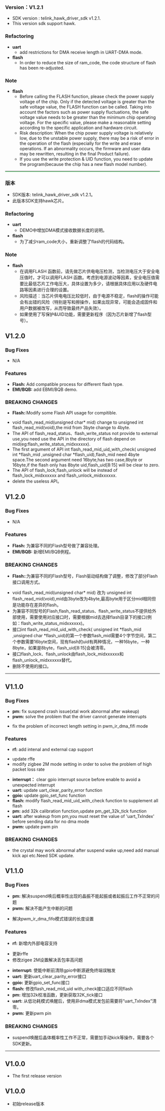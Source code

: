 ﻿### Version：V1.2.1
* SDK version : telink_hawk_driver_sdk v1.2.1.
* This version sdk support hawk.

### Refactoring

* **uart**
  * add restrictions for DMA receive length in UART-DMA mode.
* **flash**
  * In order to reduce the size of ram_code, the code structure of flash has been re-adjusted.

### Note

* **flash**
  * Before calling the FLASH function, please check the power supply voltage of the chip. Only if the detected voltage is greater than the safe voltage value, the FLASH function can be called. Taking into account the factors such as power supply fluctuations, the safe voltage value needs to be greater than the minimum chip operating voltage. For the specific value, please make a reasonable setting according to the specific application and hardware circuit.
  * Risk description: When the chip power supply voltage is relatively low, due to the unstable power supply, there may be a risk of error in the operation of the flash (especially for the write and erase operations. If an abnormality occurs, the firmware and user data may be rewritten, resulting in the final Product failure).
  * If you use the write protection & UID function, you need to update the program(because the chip has a new flash model number).

<hr style="border-bottom:2.5px solid rgb(146, 240, 161)">

### 版本

* SDK版本: telink_hawk_driver_sdk v1.2.1。
* 此版本SDK支持hawk芯片。

### Refactoring

* **uart**
  * DEMO中增加DMA模式接收数据长度的说明。
* **flash**
  * 为了减少ram_code大小，重新调整了flash的代码结构。

### Note

* **flash**
  * 在调用FLASH 函数前，请先做芯片供电电压检测，当检测电压大于安全电压值时，才可以调用FLASH 函数。考虑到电源波动等因素，安全电压值需要比最低芯片工作电压大，具体设置为多少，请根据具体应用以及硬件电路等因素进行合理的设置。
  * 风险描述：当芯片供电电压比较低时，由于电源不稳定，flash的操作可能会有出错的风险（特别是写和擦操作，如果出现异常，可能会造成固件和用户数据被改写，从而导致最终产品失效）。
  * 如果使用了写保护&UID功能，需要更新程序（因为芯片新增了flash型号）。

## V1.2.0
### Bug Fixes
* N/A

### Features
* **Flash:** Add compatible process for different flash type.
* **EMI/BQB:** add EBMI/BQB demo.

### BREAKING CHANGES
* **Flash:**:Modify some Flash API usage for compitible.
 - void flash_read_mid(unsigned char* mid) change to unsigned int flash_read_mid(void),the mid from 3byte change to 4byte.
 - The API of flash_read_status、flash_write_status not provide to external use,you need use the API in the directory of flash depend on mid(eg:flash_write_status_midxxxxxx).
 - The first argument of API int flash_read_mid_uid_with_check( unsigned int *flash_mid ,unsigned char *flash_uid),flash_mid need 4byte space.The second argument need 16byte,has two case,8byte or 16byte,if the flash only has 8byte uid,flash_uid[8:15] will be clear to zero.
 - The API of flash_lock,flash_unlock will be instead of flash_lock_midxxxxxx and flash_unlock_midxxxxxx.
 - delete the useless API。

## V1.2.0
### Bug Fixes
* N/A

### Features
* **Flash:** 为兼容不同的Flash型号做了兼容处理。
* **EMI/BQB:** 新增EMI/BQB例程。

### BREAKING CHANGES
* **Flash:**:为兼容不同的Flash型号，Flash驱动结构做了调整，修改了部分Flash接口调用方式。
 - void flash_read_mid(unsigned char* mid) 改为 unsigned int flash_read_mid(void),mid由3byte改为4byte,最高byte用于区分mid相同但是功能存在差异的flash。
 - 为兼容不同型号的Flash,flash_read_status、flash_write_status不提供给外部使用，需要使用对应接口时，需要根据mid去选择flash目录下的接口(例如：flash_write_status_midxxxxxx)。
 - 接口int flash_read_mid_uid_with_check( unsigned int *flash_mid ,unsigned char *flash_uid)的第一个参数flash_mid需要4个字节空间，第二个参数需要16byte空间，现有flash的uid有两种情况，一种16byte，一种8byte，如果是8byte，flash_uid[8:15]会被清零。
 - 接口flash_lock、flash_unlock由flash_lock_midxxxxxx和flash_unlock_midxxxxxx替代。
 - 删除不使用的接口。

---

## V1.1.0
### Bug Fixes

* **pm:** fix suspend crash issue(xtal work abnormal after wakeup)
* **pwm:** solve the problem that the driver cannot generate interrupts
 - fix the problem of incorrect length setting in pwm_ir_dma_fifi mode

### Features

* **rf:** add intenal and external cap support
 - update rffe
 - modify zigbee 2M mode setting in order to solve the problem of high packet loss rate
* **interrupt：** clear gpio interrupt source before enable to avoid a unexpected interrupt
* **uart:** update uart_clear_parity_error function
* **gpio:** update gpio_set_func function
* **flash:** modify flash_read_mid_uid_with_check function to supplement all flash
* **pm:** add 32k calibration function,update pm_get_32k_tick function
* **uart:** after wakeup from pm,you must reset the value of 'uart_TxIndex' before sending data for no dma mode
* **pwm:** update pwm pin


### BREAKING CHANGES
* the crystal may work abnormal after suspend wake up,need add manual kick api etc.Need SDK update.

## V1.1.0
### Bug Fixes

* **pm:** 解决suspend唤后概率性出现的晶振不能起振或者起振后工作不正常的问题
* **pwm:** 解决不能产生中断的问题
 - 解决pwm_ir_dma_fifo模式错误的长度设置

### Features

* **rf:** 新增内外部电容支持
 - 更新rffe
 - 修改zigee 2M设置解决丢包率高问题
* **interrupt:** 使能中断前清除gpio中断源避免终端误触发
* **uart:** 更新uart_clear_parity_error接口
* **gpio:** 更新gpio_set_func接口
* **flash:** 修改flash_read_mid_uid with_check接口适应不同flash
* **pm:** 增加32k校准函数，更新获取32K_tick接口
* **uart:** 从低功耗模式唤醒后，使用非dma模式发包前需要将“uart_TxIndex”清零。
* **pwm:** 更新pwm pin

### BREAKING CHANGES
* suspend唤醒后晶体概率性工作不正常，需要加手动kick等操作，需要各个SDK更新。

---

## V1.0.0
* The first release version

## V1.0.0
* 初始release版本





